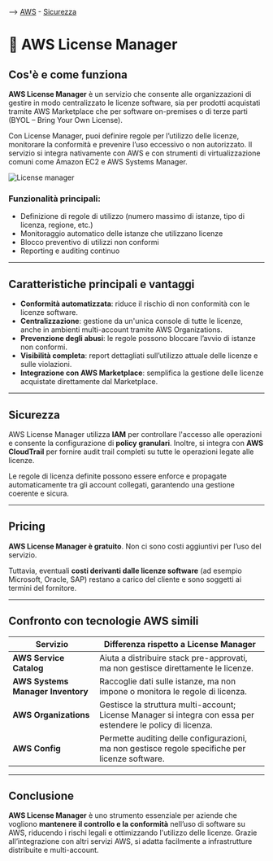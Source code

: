 --> [AWS](AWS.md)  -  [Sicurezza](Sicurezza-Compliance-Governance.md)
# 🧾 AWS License Manager

## Cos'è e come funziona

**AWS License Manager** è un servizio che consente alle organizzazioni di gestire in modo centralizzato le licenze software, sia per prodotti acquistati tramite AWS Marketplace che per software on-premises o di terze parti (BYOL – Bring Your Own License).

Con License Manager, puoi definire regole per l’utilizzo delle licenze, monitorare la conformità e prevenire l’uso eccessivo o non autorizzato. Il servizio si integra nativamente con AWS e con strumenti di virtualizzazione comuni come Amazon EC2 e AWS Systems Manager.

![License manager](license-manager.png)

### Funzionalità principali:
- Definizione di regole di utilizzo (numero massimo di istanze, tipo di licenza, regione, etc.)
- Monitoraggio automatico delle istanze che utilizzano licenze
- Blocco preventivo di utilizzi non conformi
- Reporting e auditing continuo

---

## Caratteristiche principali e vantaggi

- **Conformità automatizzata**: riduce il rischio di non conformità con le licenze software.
- **Centralizzazione**: gestione da un'unica console di tutte le licenze, anche in ambienti multi-account tramite AWS Organizations.
- **Prevenzione degli abusi**: le regole possono bloccare l’avvio di istanze non conformi.
- **Visibilità completa**: report dettagliati sull’utilizzo attuale delle licenze e sulle violazioni.
- **Integrazione con AWS Marketplace**: semplifica la gestione delle licenze acquistate direttamente dal Marketplace.

---

## Sicurezza

AWS License Manager utilizza **IAM** per controllare l'accesso alle operazioni e consente la configurazione di **policy granulari**. Inoltre, si integra con **AWS CloudTrail** per fornire audit trail completi su tutte le operazioni legate alle licenze.

Le regole di licenza definite possono essere enforce e propagate automaticamente tra gli account collegati, garantendo una gestione coerente e sicura.

---

## Pricing

**AWS License Manager è gratuito**. Non ci sono costi aggiuntivi per l’uso del servizio.

Tuttavia, eventuali **costi derivanti dalle licenze software** (ad esempio Microsoft, Oracle, SAP) restano a carico del cliente e sono soggetti ai termini del fornitore.

---

## Confronto con tecnologie AWS simili

| Servizio | Differenza rispetto a License Manager |
|----------|----------------------------------------|
| **AWS Service Catalog** | Aiuta a distribuire stack pre-approvati, ma non gestisce direttamente le licenze. |
| **AWS Systems Manager Inventory** | Raccoglie dati sulle istanze, ma non impone o monitora le regole di licenza. |
| **AWS Organizations** | Gestisce la struttura multi-account; License Manager si integra con essa per estendere le policy di licenza. |
| **AWS Config** | Permette auditing delle configurazioni, ma non gestisce regole specifiche per licenze software. |

---

## Conclusione

**AWS License Manager** è uno strumento essenziale per aziende che vogliono **mantenere il controllo e la conformità** nell’uso di software su AWS, riducendo i rischi legali e ottimizzando l'utilizzo delle licenze. Grazie all’integrazione con altri servizi AWS, si adatta facilmente a infrastrutture distribuite e multi-account.
